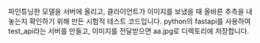 <p>
  파인튜닝한 모델을 서버에 올리고, 클라이언트가 이미지를 보냈을 때 올바른 추측을 내놓는지 확인하기 위해 만든 시험적 테스트 코드입니다.
  python의 fastapi를 사용하여 test_api라는 서버를 만들고, 이미지를 전달받으면 aa.jpg로 디렉토리에 저장합니다.
</p>
